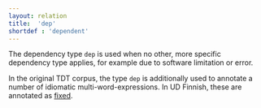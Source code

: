 ```yaml
---
layout: relation
title:  'dep'
shortdef : 'dependent'
---
```


The dependency type `dep` is used when no other, more specific dependency
type applies, for example due to software limitation or error.

In the original TDT corpus, the type `dep` is additionally used to
annotate a number of idiomatic multi-word-expressions. In UD Finnish,
these are annotated as [fixed]().
<!-- Interlanguage links updated Čt lis 12 09:43:22 CET 2020 -->
